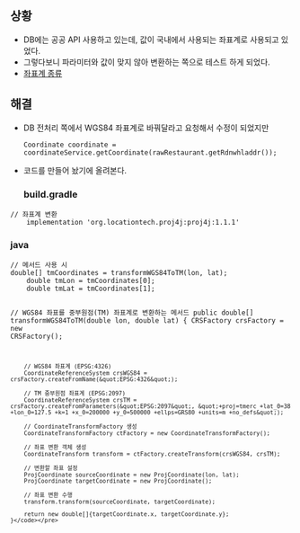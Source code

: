 <h2 id="상황">상황</h2>
<ul>
<li>DB에는 공공 API 사용하고 있는데, 값이 국내에서 사용되는 좌표계로 사용되고 있었다.</li>
<li>그렇다보니 파라미터와 값이 맞지 않아 변환하는 쪽으로 테스트 하게 되었다.</li>
<li><a href="https://blog.acronym.co.kr/283">좌표계 종류</a></li>
</ul>
<h2 id="해결">해결</h2>
<ul>
<li>DB 전처리 쪽에서 WGS84 좌표계로 바꿔달라고 요청해서 수정이 되었지만 <pre><code class="language-java">Coordinate coordinate = coordinateService.getCoordinate(rawRestaurant.getRdnwhladdr());</code></pre>
</li>
<li>코드를 만들어 놨기에 올려본다. <h3 id="buildgradle">build.gradle</h3>
</li>
</ul>
<blockquote>
</blockquote>
<pre><code>// 좌표계 변환
    implementation 'org.locationtech.proj4j:proj4j:1.1.1'</code></pre><h3 id="java">java</h3>
<pre><code class="language-java">// 메서드 사용 시
double[] tmCoordinates = transformWGS84ToTM(lon, lat);
    double tmLon = tmCoordinates[0];
    double tmLat = tmCoordinates[1];

// WGS84 좌표를 중부원점(TM) 좌표계로 변환하는 메서드
    public double[] transformWGS84ToTM(double lon, double lat) {
        CRSFactory crsFactory = new CRSFactory();

        // WGS84 좌표계 (EPSG:4326)
        CoordinateReferenceSystem crsWGS84 = crsFactory.createFromName(&quot;EPSG:4326&quot;);

        // TM 중부원점 좌표계 (EPSG:2097)
        CoordinateReferenceSystem crsTM = crsFactory.createFromParameters(&quot;EPSG:2097&quot;, &quot;+proj=tmerc +lat_0=38 +lon_0=127.5 +k=1 +x_0=200000 +y_0=500000 +ellps=GRS80 +units=m +no_defs&quot;);

        // CoordinateTransformFactory 생성
        CoordinateTransformFactory ctFactory = new CoordinateTransformFactory();

        // 좌표 변환 객체 생성
        CoordinateTransform transform = ctFactory.createTransform(crsWGS84, crsTM);

        // 변환할 좌표 설정
        ProjCoordinate sourceCoordinate = new ProjCoordinate(lon, lat);
        ProjCoordinate targetCoordinate = new ProjCoordinate();

        // 좌표 변환 수행
        transform.transform(sourceCoordinate, targetCoordinate);

        return new double[]{targetCoordinate.x, targetCoordinate.y};
    }</code></pre>